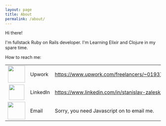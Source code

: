 ```yaml
---
layout: page
title: About
permalink: /about/
---
```


Hi there!

I'm fullstack Ruby on Rails developer. I'm Learning Elixir and Clojure in my spare time.

How to reach me:

<table>
  <tr>
    <td align="center">
      <img src="{{site.baseurl}}/static/icon-upwork.png" width="55" />
    </td>
    <td>Upwork</td>
    <td><a href="https://www.upwork.com/freelancers/~019376cd451bd2caef">https://www.upwork.com/freelancers/~019376cd451bd2caef</a></td>
  </tr>
  <tr>
    <td align="center">
      <img src="{{site.baseurl}}/static/icon-linkedin.svg" width="50" />
    </td>
    <td>LinkedIn</td>
    <td><a href="https://www.linkedin.com/in/stanislav-zaleski-9a626869/">https://www.linkedin.com/in/stanislav-zaleski-9a626869/</a></td>
  </tr>
  <tr>
    <td align="center">
      <img src="{{site.baseurl}}/static/icon-email.png" width="57" />
    </td>
    <td>Email</td>
    <td>
      <script type="text/javascript" language="javascript">
      { coded = "6u0dG5Gm@0dGuQ.Xbd"
        key = "9VeMpztZY8CoU4ARgyLKkfaqljc3Fb1TD20mP7isGSQrXvEINxBWJdnwu6hHO5"
        shift=coded.length
        link=""
        for (i=0; i<coded.length; i++) {
          if (key.indexOf(coded.charAt(i))==-1) {
            ltr = coded.charAt(i)
            link += (ltr)
          }
          else {
            ltr = (key.indexOf(coded.charAt(i))-shift+key.length) % key.length
            link += (key.charAt(ltr))
          }
        }
      document.write("<a href='mailto:"+link+"'><img src=\"{{site.baseurl}}/static/email.png\" /></a>")
      }
      </script><noscript>Sorry, you need Javascript on to email me.</noscript>
    </td>
  </tr>
</table>
